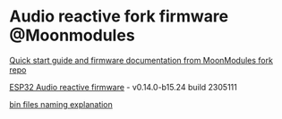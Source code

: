 # Audio reactive fork firmware @Moonmodules

[Quick start guide and firmware documentation from MoonModules fork repo](https://mm.kno.wled.ge)

[ESP32 Audio reactive firmware](https://github.com/srg74/WLED-wemos-shield/tree/master/resources/Firmware/@MoonModules/v0.14.0-b15.24) - v0.14.0-b15.24 build 2305111

[bin files naming explanation](https://mm.kno.wled.ge/moonmodules/Installing-and-Compiling/#configurations)
